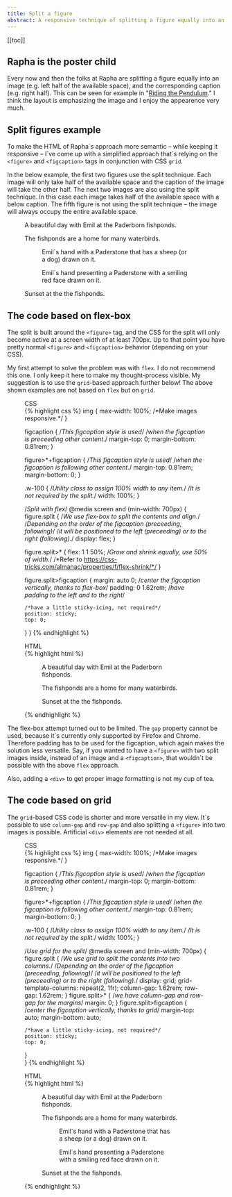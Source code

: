 ```yaml
---
title: Split a figure
abstract: A responsive technique of splitting a figure equally into an image (one half of the available space), and the corresponding caption (other half of the available space).
---
```

[[toc]]

## Rapha is the poster child

Every now and then the folks at Rapha are splitting a figure equally into an image (e.g. left half of the available space), and the corresponding caption (e.g. right half). This can be seen for example in "[Riding the Pendulum](https://www.rapha.cc/de/de/stories/riding-the-pendulum)." I think the layout is emphasizing the image and I enjoy the appearence very much. 

## Split figures example

To make the HTML of Rapha´s approach more semantic – while keeping it responsive – I´ve come up with a simplified approach that´s relying on the `<figure>` and `<figcaption>` tags in conjunction with CSS `grid`. 

In the below example, the first two figures use the split technique. Each image will only take half of the available space and the caption of the image will take the other half. The next two images are also using the split technique. In this case each image takes half of the available space with a below caption. The fifth figure is not using the split technique –  the image will always occupy the entire available space. 

<figure class="split">
<img src="/img/IMG_1329.jpg" alt="">
<figcaption>A beautiful day with Emil at the Paderborn fishponds.</figcaption>
</figure>

<figure class="split">
<figcaption>The fishponds are a home for many waterbirds.</figcaption>
<img src="/img/IMG_1331.jpg" alt="">
</figure>

<figure class="split">
<figure>
<img src="/img/IMG_1298.jpg" alt="">
<figcaption>Emil´s hand with a Paderstone that has a sheep (or a dog) drawn on it.</figcaption>
</figure>
<figure>
<img src="/img/IMG_1297.jpg" alt="">
<figcaption>Emil´s hand presenting a Paderstone with a smiling red face drawn on it.</figcaption>
</figure>
</figure>

<figure>
<img class="w-100" src="/img/IMG_1286.jpg" alt="">
<figcaption>Sunset at the the fishponds.</figcaption>
</figure>

## The code based on flex-box

The split is built around the `<figure>` tag, and the CSS for the split will only become active at a screen width of at least 700px. Up to that point you have pretty normal `<figure>` and `<figcaption>` behavior (depending on your CSS).

My first attempt to solve the problem was with `flex`. I do not recommend this one. I only keep it here to make my thought-process visible. My suggestion is to use the `grid`-based approach further below! The above shown examples are not based on `flex` but on `grid`.

<figure>
<figcaption>CSS</figcaption>
{% highlight css %}
img {
  max-width: 100%; /*Make images responsive.*/
}

figcaption { 
  /*This figcaption style is used*/
  /*when the figcaption is preceeding other content.*/
  margin-top: 0;
  margin-bottom: 0.81rem;
}

figure>*+figcaption { 
  /*This figcaption style is used*/
  /*when the figcaption is following other content.*/
  margin-top: 0.81rem;
  margin-bottom: 0;
}
	
.w-100 {
  /*Utility class to assign 100% width to any item.*/
  /*It is not required by the split.*/
  width: 100%;
}
	
/*Split with flex*/
@media screen and (min-width: 700px) {
  figure.split {
    /*We use flex-box to split the contents and align.*/
    /*Depending on the order of the figcaption (preceeding, following)*/ 
    /*it will be positioned to the left (preceeding) or to the right (following).*/
    display: flex; 
  }
	
  figure.split>* {
    flex: 1 1 50%; /*Grow and shrink equally, use 50% of width.*/
    /*Refer to https://css-tricks.com/almanac/properties/f/flex-shrink/*/
  }

  figure.split>figcaption {
    margin: auto 0; /*center the figcaption vertically, thanks to flex-box*/
    padding: 0 1.62rem; /*have padding to the left and to the right*/   
    
    /*have a little sticky-icing, not required*/
    position: sticky; 
    top: 0;      
  }
}
{% endhighlight %}
</figure>

<figure>
<figcaption>HTML</figcaption>
{% highlight html %}
<figure class="split">
  <div> <!--The image MUST be wrapped in a div for the split to work properly-->
    <img src="/img/IMG_1329.jpg" alt="">
  </div>
  <figcaption>A beautiful day with Emil at the Paderborn fishponds.</figcaption>
</figure>

<figure class="split">
  <figcaption>The fishponds are a home for many waterbirds.</figcaption>
  <div> <!--The image MUST be wrapped in a div for the split to work properly-->
    <img src="/img/IMG_1331.jpg" alt="">
  </div>
</figure>

<figure>
  <!--Plain old figure. Wrapping the image into a div is not neccessary!-->
  <!--I´m only giving the image a 100% width to ensure it takes all the space-->
  <img class="w-100" src="/img/IMG_1286.jpg" alt="">
  <figcaption>Sunset at the the fishponds.</figcaption>
</figure>
{% endhighlight %}
</figure>

The flex-box attempt turned out to be limited. The `gap` property cannot be used, because it´s currently only supported by Firefox and Chrome. Therefore padding has to be used for the figcaption, which again makes the solution less versatile. Say, if you wanted to have a `<figure>` with two split images inside, instead of an image and a `<figcaption>`, that wouldn´t be possible with the above `flex` approach. 

Also, adding a `<div>` to get proper image formatting is not my cup of tea.

## The code based on grid

The `grid`-based CSS code is shorter and more versatile in my view. It´s possible to use `column-gap` and `row-gap` and also splitting a `<figure>` into two images is possible. Artificial `<div>` elements are not needed at all. 

<figure>
<figcaption>CSS</figcaption>
{% highlight css %}
img {
  max-width: 100%; /*Make images responsive.*/
}

figcaption { 
  /*This figcaption style is used*/
  /*when the figcaption is preceeding other content.*/
  margin-top: 0;
  margin-bottom: 0.81rem;
}

figure>*+figcaption { 
  /*This figcaption style is used*/
  /*when the figcaption is following other content.*/
  margin-top: 0.81rem;
  margin-bottom: 0;
}
	
.w-100 {
  /*Utility class to assign 100% width to any item.*/
  /*It is not required by the split.*/
  width: 100%;
}
	
/*Use grid for the split*/
@media screen and (min-width: 700px) {
  figure.split {
    /*We use grid to split the contents into two columns.*/
    /*Depending on the order of the figcaption (preceeding, following)*/ 
    /*it will be positioned to the left (preceeding) or to the right (following).*/
    display: grid;
    grid-template-columns: repeat(2, 1fr);
    column-gap: 1.62rem;
    row-gap: 1.62rem;
  }
  figure.split>* {
		  /*we have column-gap and row-gap for the margins*/
      margin: 0; 
  }
  figure.split>figcaption {
    /*center the figcaption vertically, thanks to grid*/
    margin-top: auto;
    margin-bottom: auto;
    
    /*have a little sticky-icing, not required*/
    position: sticky; 
    top: 0;
  }  
}
{% endhighlight %}
</figure>

<figure>
<figcaption>HTML</figcaption>
{% highlight html %}
<figure class="split">
  <img src="/img/IMG_1329.jpg" alt="">
  <figcaption>A beautiful day with Emil at the Paderborn fishponds.</figcaption>
</figure>

<figure class="split">
  <figcaption>The fishponds are a home for many waterbirds.</figcaption>
  <img src="/img/IMG_1331.jpg" alt="">
</figure>

<figure class="split"> <!--Nesting figures is allowed-->
  <figure>
    <img src="/img/IMG_1298.jpg" alt="">
    <figcaption>Emil´s hand with a Paderstone that has a sheep (or a dog) drawn on it.</figcaption>
  </figure>
  <figure>
    <img src="/img/IMG_1297.jpg" alt="">
    <figcaption>Emil´s hand presenting a Paderstone with a smiling red face drawn on it.</figcaption>
  </figure>
</figure>

<figure>
  <!--I´m giving the image a 100% width to ensure it takes all the space-->
  <img class="w-100" src="/img/IMG_1286.jpg" alt="">
  <figcaption>Sunset at the the fishponds.</figcaption>
</figure>
{% endhighlight %}
</figure>


